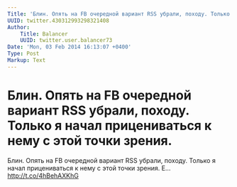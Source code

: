 ```yaml
---
Title: 'Блин. Опять на FB очередной вариант RSS убрали, походу. Только я начал прицениваться к нему с этой точки зрения.'
UUID: twitter.430312993298321408
Author:
    Title: Balancer
    UUID: twitter.user.balancer73
Date: 'Mon, 03 Feb 2014 16:13:07 +0400'
Type: Post
Markup: Text
---
```


# Блин. Опять на FB очередной вариант RSS убрали, походу. Только я начал прицениваться к нему с этой точки зрения.

Блин. Опять на FB очередной вариант RSS убрали, походу.
Только я начал прицениваться к нему с этой точки зрения. Е…
http://t.co/4hBehAXKhG